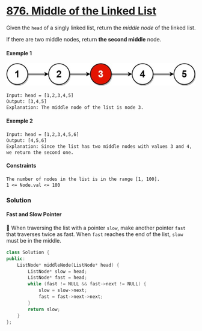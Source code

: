 # [876. Middle of the Linked List](https://leetcode.com/problems/middle-of-the-linked-list/)

Given the `head` of a singly linked list, return the _middle node_ of the linked list.

If there are two middle nodes, return **the second middle** node.

#### Exemple 1

![question_876.jpg](images/question_876.jpeg)

```
Input: head = [1,2,3,4,5]
Output: [3,4,5]
Explanation: The middle node of the list is node 3.
```

#### Exemple 2

```
Input: head = [1,2,3,4,5,6]
Output: [4,5,6]
Explanation: Since the list has two middle nodes with values 3 and 4, we return the second one.
```

#### Constraints

```
The number of nodes in the list is in the range [1, 100].
1 <= Node.val <= 100
```

### Solution

#### Fast and Slow Pointer

📌 When traversing the list with a pointer `slow`, make another pointer `fast` that traverses twice as fast. When `fast` reaches the end of the list, `slow` must be in the middle.

```cpp
class Solution {
public:
    ListNode* middleNode(ListNode* head) {
        ListNode* slow = head;
        ListNode* fast = head;
        while (fast != NULL && fast->next != NULL) {
            slow = slow->next;
            fast = fast->next->next;
        }
        return slow;
    }
};
```
